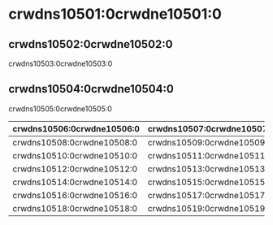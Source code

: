 # crwdns10501:0crwdne10501:0

## crwdns10502:0crwdne10502:0

crwdns10503:0crwdne10503:0

## crwdns10504:0crwdne10504:0

crwdns10505:0crwdne10505:0

| crwdns10506:0crwdne10506:0 | crwdns10507:0crwdne10507:0 |
| -------------------------- | -------------------------- |
| crwdns10508:0crwdne10508:0 | crwdns10509:0crwdne10509:0 |
| crwdns10510:0crwdne10510:0 | crwdns10511:0crwdne10511:0 |
| crwdns10512:0crwdne10512:0 | crwdns10513:0crwdne10513:0 |
| crwdns10514:0crwdne10514:0 | crwdns10515:0crwdne10515:0 |
| crwdns10516:0crwdne10516:0 | crwdns10517:0crwdne10517:0 |
| crwdns10518:0crwdne10518:0 | crwdns10519:0crwdne10519:0 |